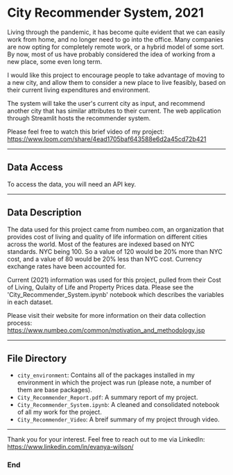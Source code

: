 # City Recommender System, 2021

Living through the pandemic, it has become quite evident that we can easily work from home, and no longer need to go into the office. Many companies are now opting for completely remote work, or a hybrid model of some sort. By now, most of us have probably considered the idea of working from a new place, some even long term.

I would like this project to encourage people to take advantage of moving to a new city, and allow them to consider a new place to live feasibly, based on their current living expenditures and environment.

The system will take the user's current city as input, and recommend another city that has similar attributes to their current. The web application through Streamlit hosts the recommender system.

Please feel free to watch this brief video of my project: https://www.loom.com/share/4ead1705baf643588e6d2a45cd72b421

----------

## Data Access
To access the data, you will need an API key.

----------

## Data Description
The data used for this project came from numbeo.com, an organization that provides cost of living and quality of life information on different cities across the world. Most of the features are indexed based on NYC standards. NYC being 100. So a value of 120 would be 20% more than NYC cost, and a value of 80 would be 20% less than NYC cost. Currency exchange rates have been accounted for.

Current (2021) information was used for this project, pulled from their Cost of Living, Qulaity of Life and Property Prices data. Please see the 'City_Recommender_System.ipynb' notebook which describes the variables in each dataset.

Please visit their website for more information on their data collection process: https://www.numbeo.com/common/motivation_and_methodology.jsp

----------

## File Directory
- `city_environment`: Contains all of the packages installed in my environment in which the project was run (please note, a number of them are base packages).
- `City_Recommender_Report.pdf`: A summary report of my project.
- `City_Recommender_System.ipynb`: A cleaned and consolidated notebook of all my work for the project.
- `City_Recommender_Video`: A breif summary of my project through video.

----------

Thank you for your interest. Feel free to reach out to me via LinkedIn: https://www.linkedin.com/in/evanya-wilson/

### End

